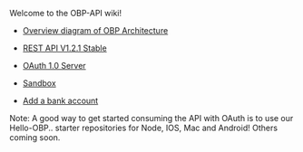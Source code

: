 Welcome to the OBP-API wiki!

* [Overview diagram of OBP Architecture](https://github.com/OpenBankProject/OBP-API/wiki/Open-Bank-Project-Architecture)

* [REST API V1.2.1 Stable](https://github.com/OpenBankProject/OBP-API/wiki/REST-API-V1.2.1)

* [OAuth 1.0 Server](https://github.com/OpenBankProject/OBP-API/wiki/OAuth-1.0-Server)

* [Sandbox](https://github.com/OpenBankProject/OBP-API/wiki/Sandbox)

* [Add a bank account](https://github.com/OpenBankProject/OBP-API/wiki/Add-a-bank-Account)

Note: A good way to get started consuming the API with OAuth is to use our Hello-OBP.. starter repositories for Node, IOS, Mac and Android! Others coming soon. 